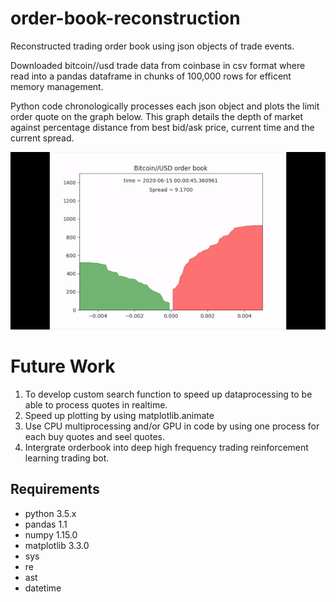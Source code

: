 # order-book-reconstruction

Reconstructed trading order book using json objects of trade events. 

Downloaded bitcoin//usd trade data from coinbase in csv format where read into a pandas dataframe in chunks of 100,000 rows for efficent memory management.

Python code chronologically processes each json object and plots the limit order quote on the graph below. This graph details the depth of market against percentage distance from best bid/ask price, current time and the current spread.

![Test video 1](Order_book_video.gif)

# Future Work
1. To develop custom search function to speed up dataprocessing to be able to process quotes in realtime.
2. Speed up plotting by using matplotlib.animate
3. Use CPU multiprocessing and/or GPU in code by using one process for each buy quotes and seel quotes.
4. Intergrate orderbook into deep high frequency trading reinforcement learning trading bot.

## Requirements
* python 3.5.x
* pandas 1.1
* numpy 1.15.0
* matplotlib 3.3.0
* sys
* re
* ast
* datetime
